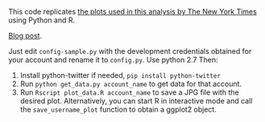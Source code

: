 This code replicates [the plots used in this analysis by The New York 
Times](https://www.nytimes.com/interactive/2018/01/27/technology/social-media-bots.html) 
using Python and R.

[Blog 
post](https://rinzewind.org/blog-en/2018/replicating-the-new-york-times-bot-twitter-analysis-with-r-and-python.html).

Just edit `config-sample.py` with the development credentials obtained for your 
account and rename it to `config.py`.
Use python 2.7
Then:
1. Install python-twitter if needed, `pip install python-twitter`
2. Run `python get_data.py account_name` to get data for that account.
3. Run `Rscript plot_data.R account_name` to save a JPG file with the desired 
   plot. Alternatively, you can start R in interactive mode and call the 
   `save_username_plot` function to obtain a ggplot2 object.
